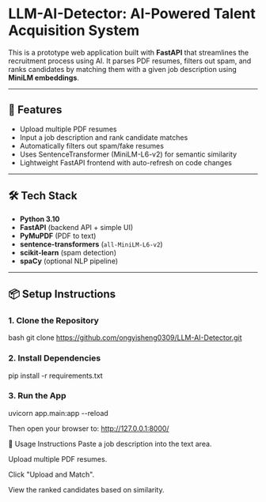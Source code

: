 # LLM-AI-Detector: AI-Powered Talent Acquisition System

This is a prototype web application built with **FastAPI** that streamlines the recruitment process using AI. It parses PDF resumes, filters out spam, and ranks candidates by matching them with a given job description using **MiniLM embeddings**.

---

## 🚀 Features

- Upload multiple PDF resumes
- Input a job description and rank candidate matches
- Automatically filters out spam/fake resumes
- Uses SentenceTransformer (MiniLM-L6-v2) for semantic similarity
- Lightweight FastAPI frontend with auto-refresh on code changes

---

## 🛠 Tech Stack

- **Python 3.10**
- **FastAPI** (backend API + simple UI)
- **PyMuPDF** (PDF to text)
- **sentence-transformers** (`all-MiniLM-L6-v2`)
- **scikit-learn** (spam detection)
- **spaCy** (optional NLP pipeline)

---

## 📦 Setup Instructions

### 1. Clone the Repository

bash
git clone https://github.com/ongyisheng0309/LLM-AI-Detector.git

### 2. Install Dependencies

pip install -r requirements.txt

### 3. Run the App

uvicorn app.main:app --reload

Then open your browser to:
http://127.0.0.1:8000/

🧪 Usage Instructions
Paste a job description into the text area.

Upload multiple PDF resumes.

Click "Upload and Match".

View the ranked candidates based on similarity.
